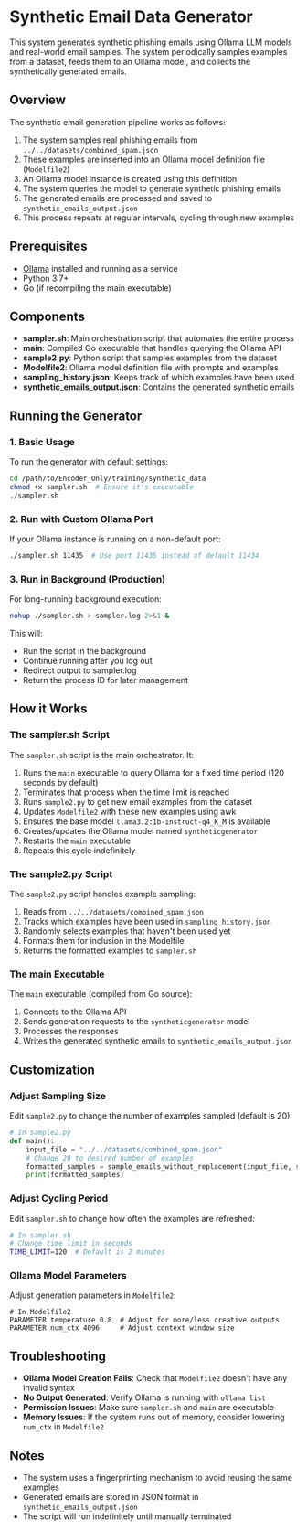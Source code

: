 # Synthetic Email Data Generator

This system generates synthetic phishing emails using Ollama LLM models and real-world email samples. The system periodically samples examples from a dataset, feeds them to an Ollama model, and collects the synthetically generated emails.

## Overview

The synthetic email generation pipeline works as follows:

1. The system samples real phishing emails from `../../datasets/combined_spam.json`
2. These examples are inserted into an Ollama model definition file (`Modelfile2`)
3. An Ollama model instance is created using this definition
4. The system queries the model to generate synthetic phishing emails
5. The generated emails are processed and saved to `synthetic_emails_output.json`
6. This process repeats at regular intervals, cycling through new examples

## Prerequisites

- [Ollama](https://ollama.ai/) installed and running as a service
- Python 3.7+
- Go (if recompiling the main executable)

## Components

- **sampler.sh**: Main orchestration script that automates the entire process
- **main**: Compiled Go executable that handles querying the Ollama API
- **sample2.py**: Python script that samples examples from the dataset
- **Modelfile2**: Ollama model definition file with prompts and examples
- **sampling_history.json**: Keeps track of which examples have been used
- **synthetic_emails_output.json**: Contains the generated synthetic emails

## Running the Generator

### 1. Basic Usage

To run the generator with default settings:

```bash
cd /path/to/Encoder_Only/training/synthetic_data
chmod +x sampler.sh  # Ensure it's executable
./sampler.sh
```

### 2. Run with Custom Ollama Port

If your Ollama instance is running on a non-default port:

```bash
./sampler.sh 11435  # Use port 11435 instead of default 11434
```

### 3. Run in Background (Production)

For long-running background execution:

```bash
nohup ./sampler.sh > sampler.log 2>&1 &
```

This will:
- Run the script in the background
- Continue running after you log out
- Redirect output to sampler.log
- Return the process ID for later management

## How it Works

### The sampler.sh Script

The `sampler.sh` script is the main orchestrator. It:

1. Runs the `main` executable to query Ollama for a fixed time period (120 seconds by default)
2. Terminates that process when the time limit is reached
3. Runs `sample2.py` to get new email examples from the dataset
4. Updates `Modelfile2` with these new examples using awk
5. Ensures the base model `llama3.2:1b-instruct-q4_K_M` is available
6. Creates/updates the Ollama model named `syntheticgenerator`
7. Restarts the `main` executable
8. Repeats this cycle indefinitely

### The sample2.py Script

The `sample2.py` script handles example sampling:

1. Reads from `../../datasets/combined_spam.json`
2. Tracks which examples have been used in `sampling_history.json`
3. Randomly selects examples that haven't been used yet
4. Formats them for inclusion in the Modelfile
5. Returns the formatted examples to `sampler.sh`

### The main Executable

The `main` executable (compiled from Go source):

1. Connects to the Ollama API
2. Sends generation requests to the `syntheticgenerator` model
3. Processes the responses
4. Writes the generated synthetic emails to `synthetic_emails_output.json`

## Customization

### Adjust Sampling Size

Edit `sample2.py` to change the number of examples sampled (default is 20):

```python
# In sample2.py
def main():
    input_file = "../../datasets/combined_spam.json"
    # Change 20 to desired number of examples
    formatted_samples = sample_emails_without_replacement(input_file, sample_size=20)
    print(formatted_samples)
```

### Adjust Cycling Period

Edit `sampler.sh` to change how often the examples are refreshed:

```bash
# In sampler.sh
# Change time limit in seconds
TIME_LIMIT=120  # Default is 2 minutes
```

### Ollama Model Parameters

Adjust generation parameters in `Modelfile2`:

```
# In Modelfile2
PARAMETER temperature 0.8  # Adjust for more/less creative outputs
PARAMETER num_ctx 4096     # Adjust context window size
```

## Troubleshooting

- **Ollama Model Creation Fails**: Check that `Modelfile2` doesn't have any invalid syntax
- **No Output Generated**: Verify Ollama is running with `ollama list`
- **Permission Issues**: Make sure `sampler.sh` and `main` are executable
- **Memory Issues**: If the system runs out of memory, consider lowering `num_ctx` in `Modelfile2`

## Notes

- The system uses a fingerprinting mechanism to avoid reusing the same examples
- Generated emails are stored in JSON format in `synthetic_emails_output.json`
- The script will run indefinitely until manually terminated 